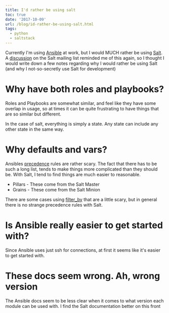 ```yaml
---
title: I'd rather be using salt
toc: true
date: '2017-10-09'
url: /blog/id-rather-be-using-salt.html
tags:
  - python
  - saltstack
---
```


Currently I'm using [Ansible](https://www.ansible.com/) at work, but I would MUCH rather be using [Salt](https://docs.saltstack.com). A [discussion](https://groups.google.com/d/topic/salt-users/VqYjdlWsNHU/discussion) on the Salt mailing list reminded me of this again, so I thought I would write down a few notes regarding why I would rather be using Salt (and why I not-so-secretly use Salt for development)

# Why have both roles and playbooks?

Roles and Playbooks are somewhat similar, and feel like they have some overlap in usage, so at times it can be quite frustrating to have things that are so similar but different.

In the case of salt, everything is simply a state. Any state can include any other state in the same way.

# Why defaults and vars?

Ansibles [precedence](http://docs.ansible.com/ansible/latest/playbooks_variables.html#variable-precedence-where-should-i-put-a-variable) rules are rather scary. The fact that there has to be such a long list, tends to make things more complicated than they should be. With Salt, I tend to find things are much easier to reasonable.

- Pillars - These come from the Salt Master
- Grains - These come from the Salt Minion

There are some cases using [filter_by](https://docs.saltstack.com/en/latest/ref/modules/all/salt.modules.grains.html#salt.modules.grains.filter_by) that are a little scary, but in general there is no strange precedence rules with Salt.

# Is Ansible really easier to get started with?

Since Ansible uses just ssh for connections, at first it seems like it's easier to get started with.

# These docs seem wrong. Ah, wrong version

The Ansible docs seem to be less clear when it comes to what version each module can be used with. I find the Salt documentation better on this front

